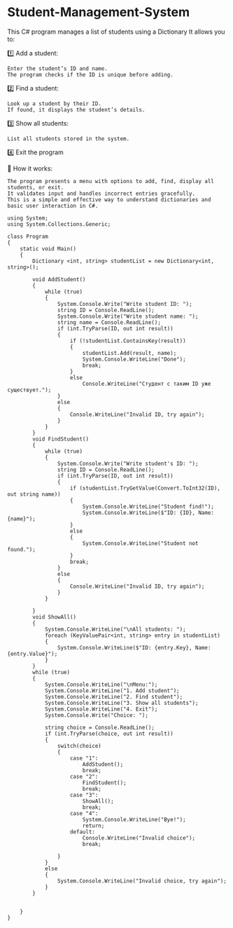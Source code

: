 # Student-Management-System
This C# program manages a list of students using a Dictionary It allows you to:

1️⃣ Add a student:

    Enter the student’s ID and name.
    The program checks if the ID is unique before adding.

2️⃣ Find a student:

    Look up a student by their ID.
    If found, it displays the student’s details.

3️⃣ Show all students:

    List all students stored in the system.

4️⃣ Exit the program

🔹 How it works:

    The program presents a menu with options to add, find, display all students, or exit.
    It validates input and handles incorrect entries gracefully.
    This is a simple and effective way to understand dictionaries and basic user interaction in C#.
```
using System;
using System.Collections.Generic;

class Program
{
    static void Main()
    {
        Dictionary <int, string> studentList = new Dictionary<int, string>();

        void AddStudent()
        {
            while (true)
            {
                System.Console.Write("Write student ID: ");
                string ID = Console.ReadLine();
                System.Console.Write("Write student name: ");
                string name = Console.ReadLine();
                if (int.TryParse(ID, out int result))
                {
                    if (!studentList.ContainsKey(result))
                    {
                        studentList.Add(result, name);
                        System.Console.WriteLine("Done");
                        break;
                    }
                    else
                        Console.WriteLine("Студент с таким ID уже существует.");
                }
                else
                {
                    Console.WriteLine("Invalid ID, try again");
                }
            }
        }
        void FindStudent()
        {
            while (true)
            {
                System.Console.Write("Write student's ID: ");
                string ID = Console.ReadLine();
                if (int.TryParse(ID, out int result))
                {
                    if (studentList.TryGetValue(Convert.ToInt32(ID), out string name))
                    {
                        System.Console.WriteLine("Student find!");
                        System.Console.WriteLine($"ID: {ID}, Name: {name}");
                    }
                    else
                    {
                        System.Console.WriteLine("Student not found.");
                    }
                    break;
                }
                else
                {
                    Console.WriteLine("Invalid ID, try again");
                }
            }

        }
        void ShowAll()
        {
            System.Console.WriteLine("\nAll students: ");
            foreach (KeyValuePair<int, string> entry in studentList)
            {
                System.Console.WriteLine($"ID: {entry.Key}, Name: {entry.Value}");
            }
        }
        while (true)
        {
            System.Console.WriteLine("\nMenu:");
            System.Console.WriteLine("1. Add student");
            System.Console.WriteLine("2. Find student");
            System.Console.WriteLine("3. Show all students");
            System.Console.WriteLine("4. Exit");
            System.Console.Write("Choice: ");
            
            string choice = Console.ReadLine();
            if (int.TryParse(choice, out int result))
            {
                switch(choice)
                {
                    case "1":
                        AddStudent();
                        break;
                    case "2":
                        FindStudent();
                        break;
                    case "3":
                        ShowAll();
                        break;
                    case "4":
                        System.Console.WriteLine("Bye!");
                        return;
                    default:
                        Console.WriteLine("Invalid choice");
                        break;

                }
            }
            else
            {
                System.Console.WriteLine("Invalid choice, try again");
            }
        }
        

    }
}
```
